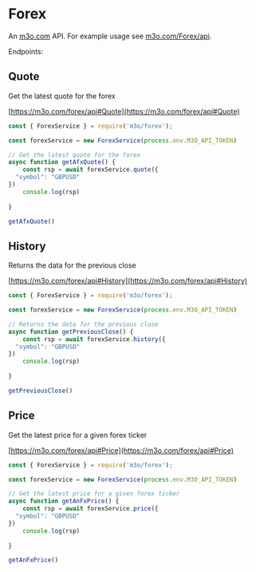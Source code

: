 # Forex

An [m3o.com](https://m3o.com) API. For example usage see [m3o.com/Forex/api](https://m3o.com/Forex/api).

Endpoints:

## Quote

Get the latest quote for the forex


[https://m3o.com/forex/api#Quote](https://m3o.com/forex/api#Quote)

```js
const { ForexService } = require('m3o/forex');

const forexService = new ForexService(process.env.M3O_API_TOKEN)

// Get the latest quote for the forex
async function getAfxQuote() {
	const rsp = await forexService.quote({
  "symbol": "GBPUSD"
})
	console.log(rsp)
	
}

getAfxQuote()
```
## History

Returns the data for the previous close


[https://m3o.com/forex/api#History](https://m3o.com/forex/api#History)

```js
const { ForexService } = require('m3o/forex');

const forexService = new ForexService(process.env.M3O_API_TOKEN)

// Returns the data for the previous close
async function getPreviousClose() {
	const rsp = await forexService.history({
  "symbol": "GBPUSD"
})
	console.log(rsp)
	
}

getPreviousClose()
```
## Price

Get the latest price for a given forex ticker


[https://m3o.com/forex/api#Price](https://m3o.com/forex/api#Price)

```js
const { ForexService } = require('m3o/forex');

const forexService = new ForexService(process.env.M3O_API_TOKEN)

// Get the latest price for a given forex ticker
async function getAnFxPrice() {
	const rsp = await forexService.price({
  "symbol": "GBPUSD"
})
	console.log(rsp)
	
}

getAnFxPrice()
```
